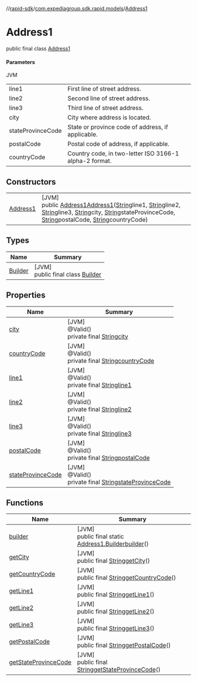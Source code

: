 //[rapid-sdk](../../../index.md)/[com.expediagroup.sdk.rapid.models](../index.md)/[Address1](index.md)

# Address1

public final class [Address1](index.md)

#### Parameters

JVM

| | |
|---|---|
| line1 | First line of street address. |
| line2 | Second line of street address. |
| line3 | Third line of street address. |
| city | City where address is located. |
| stateProvinceCode | State or province code of address, if applicable. |
| postalCode | Postal code of address, if applicable. |
| countryCode | Country code, in two-letter ISO 3166-1 alpha-2 format. |

## Constructors

| | |
|---|---|
| [Address1](-address1.md) | [JVM]<br>public [Address1](index.md)[Address1](-address1.md)([String](https://docs.oracle.com/javase/8/docs/api/java/lang/String.html)line1, [String](https://docs.oracle.com/javase/8/docs/api/java/lang/String.html)line2, [String](https://docs.oracle.com/javase/8/docs/api/java/lang/String.html)line3, [String](https://docs.oracle.com/javase/8/docs/api/java/lang/String.html)city, [String](https://docs.oracle.com/javase/8/docs/api/java/lang/String.html)stateProvinceCode, [String](https://docs.oracle.com/javase/8/docs/api/java/lang/String.html)postalCode, [String](https://docs.oracle.com/javase/8/docs/api/java/lang/String.html)countryCode) |

## Types

| Name | Summary |
|---|---|
| [Builder](-builder/index.md) | [JVM]<br>public final class [Builder](-builder/index.md) |

## Properties

| Name | Summary |
|---|---|
| [city](index.md#-535034903%2FProperties%2F700308213) | [JVM]<br>@Valid()<br>private final [String](https://docs.oracle.com/javase/8/docs/api/java/lang/String.html)[city](index.md#-535034903%2FProperties%2F700308213) |
| [countryCode](index.md#1218493283%2FProperties%2F700308213) | [JVM]<br>@Valid()<br>private final [String](https://docs.oracle.com/javase/8/docs/api/java/lang/String.html)[countryCode](index.md#1218493283%2FProperties%2F700308213) |
| [line1](index.md#-309412023%2FProperties%2F700308213) | [JVM]<br>@Valid()<br>private final [String](https://docs.oracle.com/javase/8/docs/api/java/lang/String.html)[line1](index.md#-309412023%2FProperties%2F700308213) |
| [line2](index.md#-278392216%2FProperties%2F700308213) | [JVM]<br>@Valid()<br>private final [String](https://docs.oracle.com/javase/8/docs/api/java/lang/String.html)[line2](index.md#-278392216%2FProperties%2F700308213) |
| [line3](index.md#-247372409%2FProperties%2F700308213) | [JVM]<br>@Valid()<br>private final [String](https://docs.oracle.com/javase/8/docs/api/java/lang/String.html)[line3](index.md#-247372409%2FProperties%2F700308213) |
| [postalCode](index.md#-1713558692%2FProperties%2F700308213) | [JVM]<br>@Valid()<br>private final [String](https://docs.oracle.com/javase/8/docs/api/java/lang/String.html)[postalCode](index.md#-1713558692%2FProperties%2F700308213) |
| [stateProvinceCode](index.md#887485752%2FProperties%2F700308213) | [JVM]<br>@Valid()<br>private final [String](https://docs.oracle.com/javase/8/docs/api/java/lang/String.html)[stateProvinceCode](index.md#887485752%2FProperties%2F700308213) |

## Functions

| Name | Summary |
|---|---|
| [builder](builder.md) | [JVM]<br>public final static [Address1.Builder](-builder/index.md)[builder](builder.md)() |
| [getCity](get-city.md) | [JVM]<br>public final [String](https://docs.oracle.com/javase/8/docs/api/java/lang/String.html)[getCity](get-city.md)() |
| [getCountryCode](get-country-code.md) | [JVM]<br>public final [String](https://docs.oracle.com/javase/8/docs/api/java/lang/String.html)[getCountryCode](get-country-code.md)() |
| [getLine1](get-line1.md) | [JVM]<br>public final [String](https://docs.oracle.com/javase/8/docs/api/java/lang/String.html)[getLine1](get-line1.md)() |
| [getLine2](get-line2.md) | [JVM]<br>public final [String](https://docs.oracle.com/javase/8/docs/api/java/lang/String.html)[getLine2](get-line2.md)() |
| [getLine3](get-line3.md) | [JVM]<br>public final [String](https://docs.oracle.com/javase/8/docs/api/java/lang/String.html)[getLine3](get-line3.md)() |
| [getPostalCode](get-postal-code.md) | [JVM]<br>public final [String](https://docs.oracle.com/javase/8/docs/api/java/lang/String.html)[getPostalCode](get-postal-code.md)() |
| [getStateProvinceCode](get-state-province-code.md) | [JVM]<br>public final [String](https://docs.oracle.com/javase/8/docs/api/java/lang/String.html)[getStateProvinceCode](get-state-province-code.md)() |

